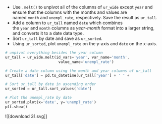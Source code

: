 - Use `.melt()` to unpivot all of the columns of `ur_wide` except `year` and ensure that the columns with the months and values are named `month` and `unempl_rate`, respectively. Save the result as `ur_tall`.
- Add a column to `ur_tall` named `date` which combines the `year` and `month` columns as _year_-_month_ format into a larger string, and converts it to a date data type.
- Sort `ur_tall` by date and save as `ur_sorted`.
- Using `ur_sorted`, plot `unempl_rate` on the y-axis and `date` on the x-axis.
```Python
# unpivot everything besides the year column
ur_tall = ur_wide.melt(id_vars='year', var_name='month', 
						value_name='unempl_rate')

# Create a date column using the month and year columns of ur_tall
ur_tall['date'] = pd.to_datetime(ur_tall['year'] + ' ' +                                                 ur_tall['month'])

# Sort ur_tall by date in ascending order
ur_sorted = ur_tall.sort_values('date')

# Plot the unempl_rate by date
ur_sorted.plot(x='date', y='unempl_rate')
plt.show()
```
![[download 31.svg]]
